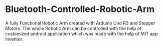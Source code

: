 # Bluetooth-Controlled-Robotic-Arm
A fully Functional Robotic Arm created with Arduino Uno R3 and Stepper Motors. The whole Robotic Arm can be controlled with the help of customized android application which was made with the help of MIT app Inventor.
